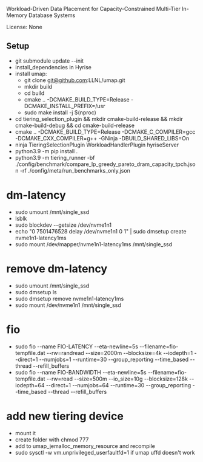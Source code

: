  Workload-Driven Data Placement for Capacity-Constrained Multi-Tier In-Memory Database Systems

License: None

## Setup
- git submodule update --init
- install_dependencies in Hyrise
- install umap:
    - git clone git@github.com:LLNL/umap.git
    - mkdir build
    - cd build
    - cmake .. -DCMAKE_BUILD_TYPE=Release -DCMAKE_INSTALL_PREFIX=/usr
    - sudo make install -j $(nproc)
- cd tiering_selection_plugin && mkdir cmake-build-release && mkdir cmake-build-debug && cd cmake-build-release
- cmake .. -DCMAKE_BUILD_TYPE=Release -DCMAKE_C_COMPILER=gcc -DCMAKE_CXX_COMPILER=g++ -GNinja -DBUILD_SHARED_LIBS=On
- ninja TieringSelectionPlugin WorkloadHandlerPlugin hyriseServer
- python3.9 -m pip install .
- python3.9 -m tiering_runner -bf ./config/benchmark/compare_lp_greedy_pareto_dram_capacity_tpch.json -rf ./config/meta/run_benchmarks_only.json


# dm-latency
- sudo umount /mnt/single_ssd
- lsblk
- sudo blockdev --getsize /dev/nvme1n1
- echo "0 7501476528 delay /dev/nvme1n1 0 1" | sudo dmsetup create nvme1n1-latency1ms
- sudo mount /dev/mapper/nvme1n1-latency1ms /mnt/single_ssd


# remove dm-latency
- sudo umount /mnt/single_ssd
- sudo dmsetup ls
- sudo dmsetup remove nvme1n1-latency1ms
- sudo mount /dev/nvme1n1 /mnt/single_ssd

# fio
- sudo fio --name FIO-LATENCY --eta-newline=5s --filename=fio-tempfile.dat --rw=randread --size=2000m --blocksize=4k --iodepth=1 --direct=1 --numjobs=1 --runtime=30 --group_reporting --time_based --thread --refill_buffers
- sudo fio --name FIO-BANDWIDTH --eta-newline=5s --filename=fio-tempfile.dat --rw=read --size=500m --io_size=10g --blocksize=128k --iodepth=64 --direct=1 --numjobs=64 --runtime=30 --group_reporting --time_based --thread --refill_buffers

# add new tiering device
- mount it
- create folder with chmod 777
- add to umap_jemalloc_memory_resource and recompile
- sudo sysctl -w vm.unprivileged_userfaultfd=1 if umap uffd doesn't work
